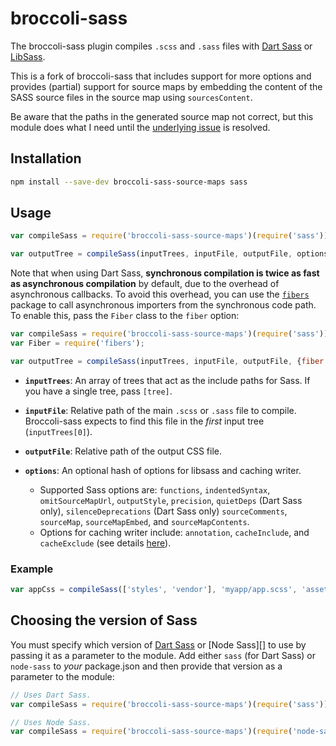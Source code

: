 # broccoli-sass

The broccoli-sass plugin compiles `.scss` and `.sass` files with
[Dart Sass][] or [LibSass][].

[Dart Sass]: https://sass-lang.com/dart-sass
[LibSass]: https://sass-lang.com/libsass

This is a fork of broccoli-sass that includes support for more options and provides (partial)
support for source maps by embedding the content of the SASS source files in the source map using `sourcesContent`.

Be aware that the paths in the generated source map not correct, but this module does what I need
until the [underlying issue](https://github.com/sass/libsass/issues/908) is resolved.

## Installation

```bash
npm install --save-dev broccoli-sass-source-maps sass
```

## Usage

```js
var compileSass = require('broccoli-sass-source-maps')(require('sass'));

var outputTree = compileSass(inputTrees, inputFile, outputFile, options);
```

Note that when using Dart Sass, **synchronous compilation is twice as fast as
asynchronous compilation** by default, due to the overhead of asynchronous
callbacks. To avoid this overhead, you can use the [`fibers`][] package to call
asynchronous importers from the synchronous code path. To enable this, pass the
`Fiber` class to the `fiber` option:

[`fibers`]: https://www.npmjs.com/package/fibers

```javascript
var compileSass = require('broccoli-sass-source-maps')(require('sass'));
var Fiber = require('fibers');

var outputTree = compileSass(inputTrees, inputFile, outputFile, {fiber: Fiber});
```


* **`inputTrees`**: An array of trees that act as the include paths for
  Sass. If you have a single tree, pass `[tree]`.

* **`inputFile`**: Relative path of the main `.scss` or `.sass` file to compile.
  Broccoli-sass expects to find this file in the *first* input tree
  (`inputTrees[0]`).

* **`outputFile`**: Relative path of the output CSS file.

* **`options`**: An optional hash of options for libsass and caching writer. 
  * Supported Sass options are:
  `functions`, `indentedSyntax`, `omitSourceMapUrl`, `outputStyle`, `precision`, `quietDeps` (Dart Sass only), `silenceDeprecations` (Dart Sass only)
  `sourceComments`, `sourceMap`, `sourceMapEmbed`, and `sourceMapContents`.
  * Options for caching writer include: `annotation`, `cacheInclude`, and `cacheExclude` (see details [here][bcw-options]).

### Example

```js
var appCss = compileSass(['styles', 'vendor'], 'myapp/app.scss', 'assets/app.css');
```

[bcw-options]: https://github.com/ember-cli/broccoli-caching-writer/tree/979abf92c83af7d625b1fd35c94b4e5f56668b18#new-cachingwriterinputnodes-options

## Choosing the version of Sass

You must specify which version of [Dart Sass][] or [Node Sass][] to use by
passing it as a parameter to the module. Add either `sass` (for Dart Sass) or
`node-sass` to _your_ package.json and then provide that version as a parameter
to the module:

```js
// Uses Dart Sass.
var compileSass = require('broccoli-sass-source-maps')(require('sass'));

// Uses Node Sass.
var compileSass = require('broccoli-sass-source-maps')(require('node-sass'));
```
